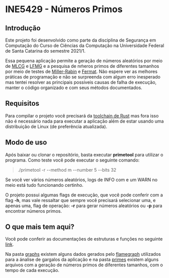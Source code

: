 # INE5429 - Números Primos

## Introdução

Este projeto foi desenvolvido como parte da disciplina de Segurança em Computação do Curso de Ciências da Computação na Universidade Federal de Santa Catarina do semestre 2021/1.

Essa pequena aplicação permite a geração de números aleatórios por meio de [MLCG](https://en.wikipedia.org/wiki/Lehmer_random_number_generator) e [LFMG](https://en.wikipedia.org/wiki/Lagged_Fibonacci_generator) e a pesquisa de nḿeros primos de diferentes tamanhos por meio de testes de [Miller-Rabin](https://en.wikipedia.org/wiki/Miller%E2%80%93Rabin_primality_test) e [Fermat](https://en.wikipedia.org/wiki/Fermat_primality_test). Não espere ver as melhores práticas de programação e não se surpreenda com algum erro inesperado mas tentei resolver as principais possíveis causas de falha de execução, manter o código organizado e com seus métodos documentados.

## Requisitos

Para compilar o projeto você precisará da [toolchain de Rust](https://doc.rust-lang.org/book/ch01-00-getting-started.html) mas fora isso não é necessário nada para executar a aplicação além de estar usando uma distribuição de Linux (de preferência atualizada).

## Modo de uso

Após baixar ou clonar o repositório, basta executar **primetool** para utilizar o programa. Como teste você pode executar o seguinte comando:

> ./primetool -r --method m --number 5 --bits 32

Se você ver vários números aleatórios, logs de INFO com e um WARN no meio está tudo funcionando certinho.

O projeto possui algumas flags de execução, que você pode conferir com a flag **-h**, mas vale ressaltar que sempre você precisará selecionar uma, e apenas uma, flag de operação: **-r** para gerar números aleatórios ou **-p** para encontrar números primos.

## O que mais tem aqui?

Você pode conferir as documentações de estruturas e funções no seguinte [link](https://dcroque.github.io/ine5429-primes/docs/ine5429_primes/index.html).

Na pasta [graphs](https://github.com/dcroque/ine5429-primes/tree/main/graphs) existem alguns dados gerados pelo [flamegraph](https://github.com/flamegraph-rs/flamegraph) utilizados para a ánalise de gargalos da aplicação e na pasta [primes](https://github.com/dcroque/ine5429-primes/tree/main/primes) existem alguns arquivos com a geração de números primos de diferentes tamanhos, com o tempo de cada execução.